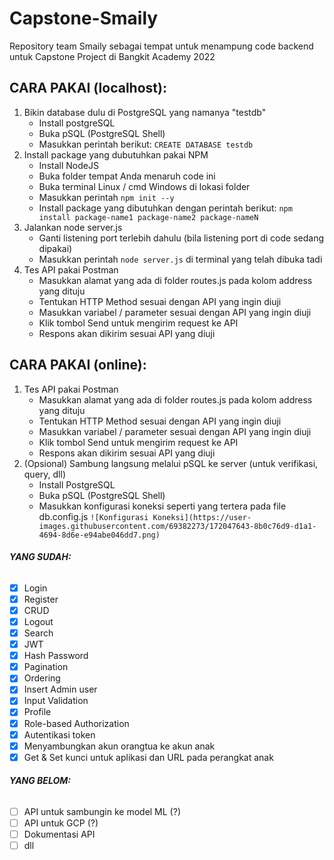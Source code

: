 # Capstone-Smaily

Repository team Smaily sebagai tempat untuk menampung code backend untuk Capstone Project di Bangkit Academy 2022

## CARA PAKAI (localhost):
1. Bikin database dulu di PostgreSQL yang namanya "testdb"
   - Install postgreSQL
   - Buka pSQL (PostgreSQL Shell)
   - Masukkan perintah berikut: ```CREATE DATABASE testdb```
2. Install package yang dubutuhkan pakai NPM
   - Install NodeJS
   - Buka folder tempat Anda menaruh code ini
   - Buka terminal Linux / cmd Windows di lokasi folder
   - Masukkan perintah ```npm init --y```
   - Install package yang dibutuhkan dengan perintah berikut: ```npm install package-name1 package-name2 package-nameN```
3. Jalankan node server.js
   - Ganti listening port terlebih dahulu (bila listening port di code sedang dipakai)
   - Masukkan perintah ```node server.js``` di terminal yang telah dibuka tadi
4. Tes API pakai Postman
   - Masukkan alamat yang ada di folder routes.js pada kolom address yang dituju
   - Tentukan HTTP Method sesuai dengan API yang ingin diuji
   - Masukkan variabel / parameter sesuai dengan API yang ingin diuji
   - Klik tombol Send untuk mengirim request ke API
   - Respons akan dikirim sesuai API yang diuji

## CARA PAKAI (online):
1. Tes API pakai Postman
   - Masukkan alamat yang ada di folder routes.js pada kolom address yang dituju
   - Tentukan HTTP Method sesuai dengan API yang ingin diuji
   - Masukkan variabel / parameter sesuai dengan API yang ingin diuji
   - Klik tombol Send untuk mengirim request ke API
   - Respons akan dikirim sesuai API yang diuji
2. (Opsional) Sambung langsung melalui pSQL ke server (untuk verifikasi, query, dll)
   - Install PostgreSQL
   - Buka pSQL (PostgreSQL Shell)
   - Masukkan konfigurasi koneksi seperti yang tertera pada file db.config.js
      ```![Konfigurasi Koneksi](https://user-images.githubusercontent.com/69382273/172047643-8b0c76d9-d1a1-4694-8d6e-e94abe046dd7.png)```


###### **YANG SUDAH:**
- [x] Login
- [x] Register
- [x] CRUD
- [x] Logout
- [x] Search
- [x] JWT
- [x] Hash Password
- [x] Pagination
- [x] Ordering
- [x] Insert Admin user
- [x] Input Validation
- [x] Profile
- [x] Role-based Authorization
- [x] Autentikasi token
- [x] Menyambungkan akun orangtua ke akun anak
- [x] Get & Set kunci untuk aplikasi dan URL pada perangkat anak

###### **YANG BELOM:**
- [ ] API untuk sambungin ke model ML (?)
- [ ] API untuk GCP (?)
- [ ] Dokumentasi API
- [ ] dll
